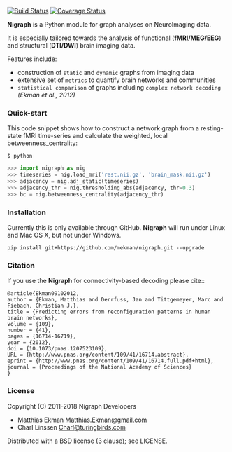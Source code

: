 [![Build Status](https://travis-ci.org/mekman/nigraph.svg?branch=master)](https://travis-ci.org/mekman/nigraph)
[![Coverage Status](https://coveralls.io/repos/github/mekman/nigraph/badge.svg?branch=master)](https://coveralls.io/github/mekman/nigraph?branch=master)

**Nigraph** is a Python module for graph analyses on NeuroImaging data.

It is especially tailored towards the analysis of functional (**fMRI/MEG/EEG**) and structural (**DTI/DWI**) brain imaging data.

Features include:
- construction of ``static`` and ``dynamic`` graphs from imaging data
- extensive set of ``metrics`` to quantify brain networks and communities
- ``statistical comparison`` of graphs including ``complex network decoding`` *(Ekman et al., 2012)*

### Quick-start

This code snippet shows how to construct a network graph from a resting-state fMRI time-series and calculate the weighted, local betweenness_centrality:


```shell
$ python
```
```python
>>> import nigraph as nig
>>> timeseries = nig.load_mri('rest.nii.gz', 'brain_mask.nii.gz')
>>> adjacency = nig.adj_static(timeseries)
>>> adjacency_thr = nig.thresholding_abs(adjacency, thr=0.3)
>>> bc = nig.betweenness_centrality(adjacency_thr)
```

### Installation

Currently this is only available through GitHub. **Nigraph** will run under Linux and Mac OS X, but not under Windows.

    pip install git+https://github.com/mekman/nigraph.git --upgrade

### Citation

If you use the **Nigraph** for connectivity-based decoding please cite::

    @article{Ekman09102012,
    author = {Ekman, Matthias and Derrfuss, Jan and Tittgemeyer, Marc and Fiebach, Christian J.},
    title = {Predicting errors from reconfiguration patterns in human brain networks},
    volume = {109},
    number = {41},
    pages = {16714-16719},
    year = {2012},
    doi = {10.1073/pnas.1207523109},
    URL = {http://www.pnas.org/content/109/41/16714.abstract},
    eprint = {http://www.pnas.org/content/109/41/16714.full.pdf+html},
    journal = {Proceedings of the National Academy of Sciences}
    }

### License
Copyright (C) 2011-2018 Nigraph Developers

- Matthias Ekman <Matthias.Ekman@gmail.com>
- Charl Linssen <Charl@turingbirds.com>

Distributed with a BSD license (3 clause); see LICENSE.

